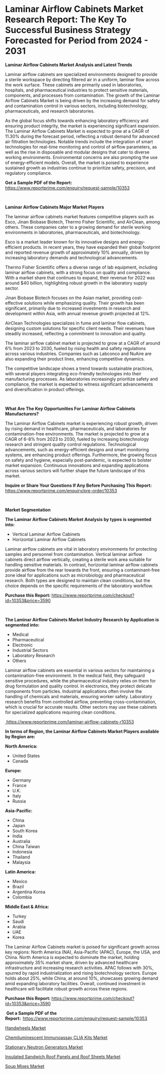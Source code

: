 <p><h1>Laminar Airflow Cabinets Market Research Report: The Key To Successful Business Strategy Forecasted for Period from 2024 - 2031</h1></p><p><strong>Laminar Airflow Cabinets Market Analysis and Latest Trends</strong></p>
<p><p>Laminar airflow cabinets are specialized environments designed to provide a sterile workspace by directing filtered air in a uniform, laminar flow across the work surface. These cabinets are primarily used in laboratories, hospitals, and pharmaceutical industries to protect sensitive materials, components, and processes from contamination. The growth of the Laminar Airflow Cabinets Market is being driven by the increasing demand for safety and contamination control in various sectors, including biotechnology, pharmaceuticals, and research laboratories.</p><p>As the global focus shifts towards enhancing laboratory efficiency and ensuring product integrity, the market is experiencing significant expansion. The Laminar Airflow Cabinets Market is expected to grow at a CAGR of 11.30% during the forecast period, reflecting a robust demand for advanced air filtration technologies. Notable trends include the integration of smart technologies for real-time monitoring and control of airflow parameters, as well as the rise in disposable and modular designs that cater to diverse working environments. Environmental concerns are also prompting the use of energy-efficient models. Overall, the market is poised to experience sustained growth as industries continue to prioritize safety, precision, and regulatory compliance.</p></p>
<p><strong>Get a Sample PDF of the Report:&nbsp;</strong> <a href="https://www.reportprime.com/enquiry/request-sample/10353">https://www.reportprime.com/enquiry/request-sample/10353</a></p>
<p>&nbsp;</p>
<p><strong>Laminar Airflow Cabinets Major Market Players</strong></p>
<p><p>The laminar airflow cabinets market features competitive players such as Esco, Jinan Biobase Biotech, Thermo Fisher Scientific, and AirClean, among others. These companies cater to a growing demand for sterile working environments in laboratories, pharmaceuticals, and biotechnology.</p><p>Esco is a market leader known for its innovative designs and energy-efficient products. In recent years, they have expanded their global footprint and reported revenue growth of approximately 10% annually, driven by increasing laboratory demands and technological advancements.</p><p>Thermo Fisher Scientific offers a diverse range of lab equipment, including laminar airflow cabinets, with a strong focus on quality and compliance. With a market share that continues to expand, their revenue for 2022 was around $40 billion, highlighting robust growth in the laboratory supply sector.</p><p>Jinan Biobase Biotech focuses on the Asian market, providing cost-effective solutions while emphasizing quality. Their growth has been significant, primarily due to increased investments in research and development within Asia, with annual revenue growth projected at 12%.</p><p>AirClean Technologies specializes in fume and laminar flow cabinets, designing custom solutions for specific client needs. Their revenues have steadily increased, reflecting a commitment to innovation and quality.</p><p>The laminar airflow cabinet market is projected to grow at a CAGR of around 6% from 2023 to 2030, fueled by rising health and safety regulations across various industries. Companies such as Labconco and NuAire are also expanding their product lines, enhancing competitive dynamics.</p><p>The competitive landscape shows a trend towards sustainable practices, with several players integrating eco-friendly technologies into their manufacturing processes. As laboratories increasingly prioritize safety and compliance, the market is expected to witness significant advancements and diversification in product offerings.</p></p>
<p>&nbsp;</p>
<p><strong>What Are The Key Opportunities For Laminar Airflow Cabinets Manufacturers?</strong></p>
<p><p>The Laminar Airflow Cabinets market is experiencing robust growth, driven by rising demand in healthcare, pharmaceuticals, and laboratories for contamination-free environments. The market is projected to grow at a CAGR of 6-8% from 2023 to 2030, fueled by increasing biotechnology research and stringent quality control regulations. Technological advancements, such as energy-efficient designs and smart monitoring systems, are enhancing product offerings. Furthermore, the growing focus on safety and hygiene, especially post-pandemic, is expected to bolster market expansion. Continuous innovations and expanding applications across various sectors will further shape the future landscape of this market.</p></p>
<p><strong>Inquire or Share Your Questions If Any Before Purchasing This Report:</strong> <a href="https://www.reportprime.com/enquiry/pre-order/10353">https://www.reportprime.com/enquiry/pre-order/10353</a></p>
<p>&nbsp;</p>
<p><strong>Market Segmentation</strong></p>
<p><strong>The Laminar Airflow Cabinets Market Analysis by types is segmented into:</strong></p>
<p><ul><li>Vertical Laminar Airflow Cabinets</li><li>Horizontal Laminar Airflow Cabinets</li></ul></p>
<p><p>Laminar airflow cabinets are vital in laboratory environments for protecting samples and personnel from contamination. Vertical laminar airflow cabinets direct airflow vertically, creating a sterile work area suitable for handling sensitive materials. In contrast, horizontal laminar airflow cabinets provide airflow from the rear towards the front, ensuring a contaminant-free zone ideal for applications such as microbiology and pharmaceutical research. Both types are designed to maintain clean conditions, but the choice depends on the specific requirements of the laboratory workflow.</p></p>
<p><strong>Purchase this Report:&nbsp;</strong><a href="https://www.reportprime.com/checkout?id=10353&price=3590">https://www.reportprime.com/checkout?id=10353&price=3590</a></p>
<p>&nbsp;</p>
<p><strong>The Laminar Airflow Cabinets Market Industry Research by Application is segmented into:</strong></p>
<p><ul><li>Medical</li><li>Pharmaceutical</li><li>Electronic</li><li>Industrial Sectors</li><li>Laboratory Research</li><li>Others</li></ul></p>
<p><p>Laminar airflow cabinets are essential in various sectors for maintaining a contamination-free environment. In the medical field, they safeguard sensitive procedures, while the pharmaceutical industry relies on them for drug formulation and quality control. In electronics, they protect delicate components from particles. Industrial applications often involve the handling of chemicals and materials, ensuring worker safety. Laboratory research benefits from controlled airflow, preventing cross-contamination, which is crucial for accurate results. Other sectors may use these cabinets for specialized applications requiring clean conditions.</p></p>
<p><a href="https://www.reportprime.com/laminar-airflow-cabinets-r10353">&nbsp;https://www.reportprime.com/laminar-airflow-cabinets-r10353</a></p>
<p><strong>In terms of Region, the Laminar Airflow Cabinets Market Players available by Region are:</strong></p>
<p>
    <p> <strong> North America: </strong>
        <ul>
            <li>United States</li>
            <li>Canada</li>
        </ul>
        </p> 
    <p> <strong> Europe: </strong>
        <ul>
            <li>Germany</li>
            <li>France</li>
            <li>U.K.</li>
            <li>Italy</li>
            <li>Russia</li>
        </ul>
        </p> 
    <p> <strong> Asia-Pacific: </strong>
        <ul>
            <li>China</li>
            <li>Japan</li>
            <li>South Korea</li>
            <li>India</li>
            <li>Australia</li>
            <li>China Taiwan</li>
            <li>Indonesia</li>
            <li>Thailand</li>
            <li>Malaysia</li>
        </ul>
        </p> 
    <p> <strong> Latin America: </strong>
        <ul>
            <li>Mexico</li>
            <li>Brazil</li>
            <li>Argentina Korea</li>
            <li>Colombia</li>
        </ul>
        </p> 
    <p> <strong> Middle East & Africa: </strong>
        <ul>
            <li>Turkey</li>
            <li>Saudi</li>
            <li>Arabia</li>
            <li>UAE</li>
            <li>Korea</li>
        </ul>
    </p>
    </p>
<p><p>The Laminar Airflow Cabinets market is poised for significant growth across key regions: North America (NA), Asia-Pacific (APAC), Europe, the USA, and China. North America is expected to dominate the market, holding approximately 35% market share, driven by advanced healthcare infrastructure and increasing research activities. APAC follows with 30%, spurred by rapid industrialization and rising biotechnology sectors. Europe holds about 25%, while China, at around 10%, showcases growing demand amid expanding laboratory facilities. Overall, continued investment in healthcare will facilitate robust growth across these regions.</p></p>
<p><strong>Purchase this Report: </strong><a href="https://www.reportprime.com/checkout?id=10353&price=3590">https://www.reportprime.com/checkout?id=10353&price=3590</a></p>
<p>&nbsp;<strong>Get a Sample PDF of the Report:&nbsp;&nbsp;</strong><a href="https://www.reportprime.com/enquiry/request-sample/10353">https://www.reportprime.com/enquiry/request-sample/10353</a></p>
<p><strong></strong></p>
<p><p><a href="https://issuu.com/reportprime-2/docs/handwheels-market-size-2030.pptx_6e4f946592d82f">Handwheels Market</a></p><p><a href="https://github.com/lylyparadise/Market-Research-Report-List-5/blob/main/chemiluminescent-immunoassay-clia-kits-market.md">Chemiluminescent Immunoassay CLIA Kits Market</a></p><p><a href="https://medium.com/@scottroberts2661/what-is-influencing-the-future-of-stationary-neutron-generators-7915638f4536">Stationary Neutron Generators Market</a></p><p><a href="https://medium.com/@howelllesch2002/the-insulated-sandwich-roof-panels-and-roof-sheets-market-report-analyzes-important-operational-fb0ab4d574ef">Insulated Sandwich Roof Panels and Roof Sheets Market</a></p><p><a href="https://www.linkedin.com/pulse/soup-mixes-market-global-insights-sales-trends-2024-2031-he6ie?trackingId=jK2YJvLTTdu%2Bb0ACzpjqrw%3D%3D">Soup Mixes Market</a></p></p>